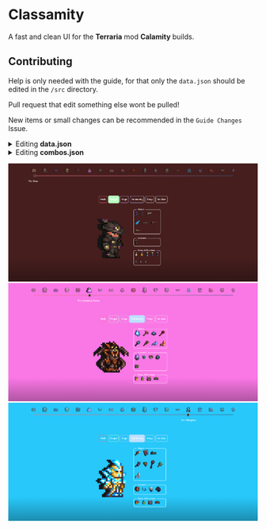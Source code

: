 # Classamity

A fast and clean UI for the **Terraria** mod **Calamity** builds.

## Contributing
Help is only needed with the guide, for that only the `data.json` should be edited in the `/src` directory.

Pull request that edit something else wont be pulled!

New items or small changes can be recommended in the `Guide Changes` Issue.

<details>
  <summary>Editing <b>data.json</b></summary>
This is the main database of the website. Contains the game stages in them the classes and for each class weapons, armors, accessories, buffs and more.

### How to contribute?
- Fork the repository
- Run the `python` scripts in the `/src` directory called `addItem`, `removeItem`
- Fill in the asked fields and the updates should appear in `data.json`
- Create a **Pull request**
</details>

<details>
  <summary>Editing <b>combos.json<b></summary>
  This file contains items that really go well together. When an item is hovered their companion items light up.

- Fork the repository
- Open `combos.json`
  ```json
  {
    "combos": [
        {
            "items": ["Bee Gun", "Hive Pack", "Stinger Necklace"]
        },
        {
            "items": ["Item1", "Item2", "Item3"]
        },
        ...
    ]
  }
  ```
- Create a **Pull request**
</details>


![](./screenshots/screenshot.png)
![](./screenshots/screenshot1.png)
![](./screenshots/screenshot2.png)
